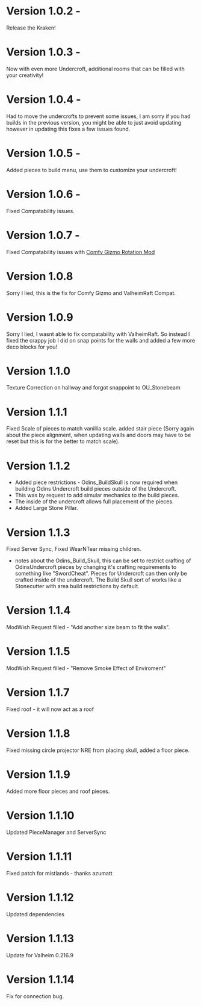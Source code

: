 # Version 1.0.2 -

Release the Kraken!

# Version 1.0.3 -

Now with even more Undercroft, additional rooms that can be filled with your creativity!

# Version 1.0.4 -

Had to move the undercrofts to prevent some issues, I am sorry if you had builds in the previous version, you might be
able to just avoid updating however in updating this fixes a few issues found.

# Version 1.0.5 -

Added pieces to build menu, use them to customize your undercroft!

# Version 1.0.6 -

Fixed Compatability issues.

# Version 1.0.7 -

Fixed Compatability issues with <a href="https://github.com/redseiko/ValheimMods/releases">Comfy Gizmo Rotation Mod</a>

# Version 1.0.8

Sorry I lied, this is the fix for Comfy Gizmo and ValheimRaft Compat.

# Version 1.0.9

Sorry I lied, I wasnt able to fix compatability with ValheimRaft. So instead I fixed the crappy job I did on snap points
for the walls and added a few more deco blocks for you!

# Version 1.1.0

Texture Correction on hallway and forgot snappoint to OU_Stonebeam

# Version 1.1.1

Fixed Scale of pieces to match vanillia scale. added stair piece  (Sorry again about the piece alignment, when updating
walls and doors may have to be reset but this is for the better to match scale).

# Version 1.1.2

* Added piece restrictions - Odins_BuildSkull is now required when building Odins Undercroft build pieces outside of the
  Undercroft.
* This was by request to add simular mechanics to the build pieces.
* The inside of the undercroft allows full placement of the pieces.
* Added Large Stone Pillar.

# Version 1.1.3

Fixed Server Sync, Fixed WearNTear missing children.

- notes about the Odins_Build_Skull, this can be set to restrict crafting of OdinsUndercroft pieces by changing it's
  crafting requirements to something like "SwordCheat". Pieces for Undercroft can then only be crafted inside of the
  undercroft. The Build Skull sort of works like a Stonecutter with area build restrictions by default.

# Version 1.1.4

ModWish Request filled - "Add another size beam to fit the walls".

# Version 1.1.5

ModWish Request filled - "Remove Smoke Effect of Enviroment"

# Version 1.1.7

Fixed roof - it will now act as a roof

# Version 1.1.8

Fixed missing circle projector NRE from placing skull, added a floor piece.

# Version 1.1.9

Added more floor pieces and roof pieces.

# Version 1.1.10

Updated PieceManager and ServerSync

# Version 1.1.11

Fixed patch for mistlands - thanks azumatt

# Version 1.1.12

Updated dependencies

# Version 1.1.13

Update for Valheim 0.216.9

# Version 1.1.14

Fix for connection bug. 